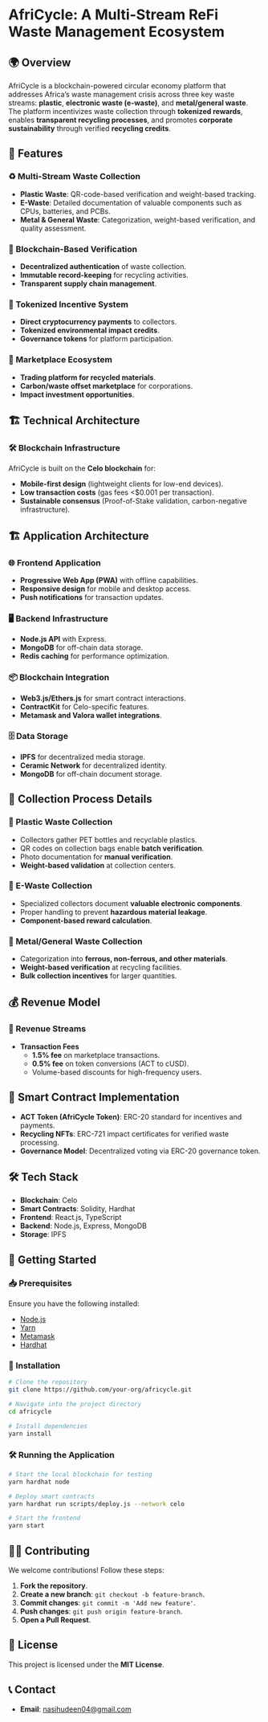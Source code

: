 # AfriCycle: A Multi-Stream ReFi Waste Management Ecosystem

## 🌍 Overview
AfriCycle is a blockchain-powered circular economy platform that addresses Africa’s waste management crisis across three key waste streams: **plastic**, **electronic waste (e-waste)**, and **metal/general waste**. The platform incentivizes waste collection through **tokenized rewards**, enables **transparent recycling processes**, and promotes **corporate sustainability** through verified **recycling credits**.

## 🚀 Features
### ♻️ Multi-Stream Waste Collection
- **Plastic Waste**: QR-code-based verification and weight-based tracking.
- **E-Waste**: Detailed documentation of valuable components such as CPUs, batteries, and PCBs.
- **Metal & General Waste**: Categorization, weight-based verification, and quality assessment.

### 🔗 Blockchain-Based Verification
- **Decentralized authentication** of waste collection.
- **Immutable record-keeping** for recycling activities.
- **Transparent supply chain management**.

### 🎁 Tokenized Incentive System
- **Direct cryptocurrency payments** to collectors.
- **Tokenized environmental impact credits**.
- **Governance tokens** for platform participation.

### 🏪 Marketplace Ecosystem
- **Trading platform for recycled materials**.
- **Carbon/waste offset marketplace** for corporations.
- **Impact investment opportunities**.

## 🏗 Technical Architecture
### 🛠 Blockchain Infrastructure
AfriCycle is built on the **Celo blockchain** for:
- **Mobile-first design** (lightweight clients for low-end devices).
- **Low transaction costs** (gas fees <$0.001 per transaction).
- **Sustainable consensus** (Proof-of-Stake validation, carbon-negative infrastructure).


## 🏗 Application Architecture
### 🌐 Frontend Application
- **Progressive Web App (PWA)** with offline capabilities.
- **Responsive design** for mobile and desktop access.
- **Push notifications** for transaction updates.

### 🖥 Backend Infrastructure
- **Node.js API** with Express.
- **MongoDB** for off-chain data storage.
- **Redis caching** for performance optimization.

### 📦 Blockchain Integration
- **Web3.js/Ethers.js** for smart contract interactions.
- **ContractKit** for Celo-specific features.
- **Metamask and Valora wallet integrations**.

### 🗄 Data Storage
- **IPFS** for decentralized media storage.
- **Ceramic Network** for decentralized identity.
- **MongoDB** for off-chain document storage.

## 🔄 Collection Process Details
### 🔹 Plastic Waste Collection
- Collectors gather PET bottles and recyclable plastics.
- QR codes on collection bags enable **batch verification**.
- Photo documentation for **manual verification**.
- **Weight-based validation** at collection centers.

### 🔹 E-Waste Collection
- Specialized collectors document **valuable electronic components**.
- Proper handling to prevent **hazardous material leakage**.
- **Component-based reward calculation**.

### 🔹 Metal/General Waste Collection
- Categorization into **ferrous, non-ferrous, and other materials**.
- **Weight-based verification** at recycling facilities.
- **Bulk collection incentives** for larger quantities.

## 💰 Revenue Model
### 🏦 Revenue Streams
- **Transaction Fees**
  - **1.5% fee** on marketplace transactions.
  - **0.5% fee** on token conversions (ACT to cUSD).
  - Volume-based discounts for high-frequency users.

## 📜 Smart Contract Implementation
- **ACT Token (AfriCycle Token)**: ERC-20 standard for incentives and payments.
- **Recycling NFTs**: ERC-721 impact certificates for verified waste processing.
- **Governance Model**: Decentralized voting via ERC-20 governance token.

## 🛠 Tech Stack
- **Blockchain**: Celo
- **Smart Contracts**: Solidity, Hardhat
- **Frontend**: React.js, TypeScript
- **Backend**: Node.js, Express, MongoDB
- **Storage**: IPFS

## 🚀 Getting Started
### 📥 Prerequisites
Ensure you have the following installed:
- [Node.js](https://nodejs.org/)
- [Yarn](https://yarnpkg.com/)
- [Metamask](https://metamask.io/)
- [Hardhat](https://hardhat.org/)

### 📌 Installation
```bash
# Clone the repository
git clone https://github.com/your-org/africycle.git

# Navigate into the project directory
cd africycle

# Install dependencies
yarn install
```

### 🛠 Running the Application
```bash
# Start the local blockchain for testing
yarn hardhat node

# Deploy smart contracts
yarn hardhat run scripts/deploy.js --network celo

# Start the frontend
yarn start
```

## 🧑‍💻 Contributing
We welcome contributions! Follow these steps:
1. **Fork the repository**.
2. **Create a new branch**: `git checkout -b feature-branch`.
3. **Commit changes**: `git commit -m 'Add new feature'`.
4. **Push changes**: `git push origin feature-branch`.
5. **Open a Pull Request**.

## 📝 License
This project is licensed under the **MIT License**.

## 📞 Contact
<!-- - **Twitter**: [@AfriCycle](https://twitter.com/africycle) -->
- **Email**: nasihudeen04@gmail.com
